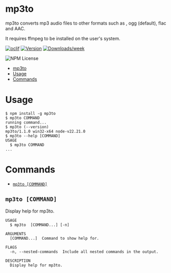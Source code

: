 # mp3to

mp3to converts mp3 audio files to other formats such as , ogg (default), flac and AAC.

It requires ffmpeg to be installed on the user's system.

[![oclif](https://img.shields.io/badge/cli-oclif-brightgreen.svg)](https://oclif.io)
[![Version](https://img.shields.io/npm/v/mp3to.svg)](https://npmjs.org/package/mp3to)
[![Downloads/week](https://img.shields.io/npm/dw/mp3to.svg)](https://npmjs.org/package/mp3to)

![NPM License](https://img.shields.io/npm/l/mp3to)

<!-- toc -->
* [mp3to](#mp3to)
* [Usage](#usage)
* [Commands](#commands)
<!-- tocstop -->

# Usage

<!-- usage -->
```sh-session
$ npm install -g mp3to
$ mp3to COMMAND
running command...
$ mp3to (--version)
mp3to/1.1.0 win32-x64 node-v22.21.0
$ mp3to --help [COMMAND]
USAGE
  $ mp3to COMMAND
...
```
<!-- usagestop -->

# Commands

<!-- commands -->
* [`mp3to [COMMAND]`](#mp3to-command)

## `mp3to [COMMAND]`

Display help for mp3to.

```
USAGE
  $ mp3to  [COMMAND...] [-n]

ARGUMENTS
  [COMMAND...]  Command to show help for.

FLAGS
  -n, --nested-commands  Include all nested commands in the output.

DESCRIPTION
  Display help for mp3to.
```
<!-- commandsstop -->
